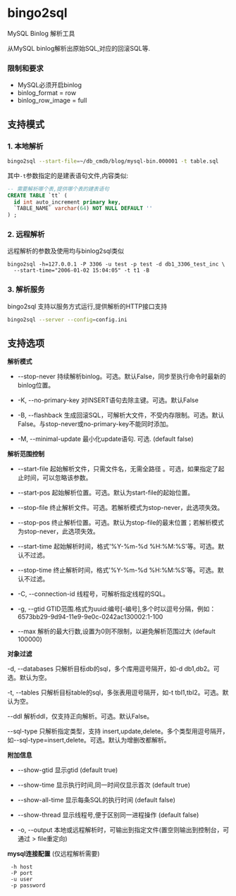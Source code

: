 # bingo2sql
MySQL Binlog 解析工具

从MySQL binlog解析出原始SQL,对应的回滚SQL等.

### 限制和要求

- MySQL必须开启binlog
- binlog_format = row
- binlog_row_image = full

## 支持模式

### 1. 本地解析
```sh
bingo2sql --start-file=~/db_cmdb/blog/mysql-bin.000001 -t table.sql
```
其中`-t`参数指定的是建表语句文件,内容类似:
```sql
-- 需要解析哪个表,提供哪个表的建表语句
CREATE TABLE `tt` (
  id int auto_increment primary key,
  `TABLE_NAME` varchar(64) NOT NULL DEFAULT ''
) ;
```


### 2. 远程解析

远程解析的参数及使用均与binlog2sql类似

```
bingo2sql -h=127.0.0.1 -P 3306 -u test -p test -d db1_3306_test_inc \
  --start-time="2006-01-02 15:04:05" -t t1 -B
```

### 3. 解析服务

bingo2sql 支持以服务方式运行,提供解析的HTTP接口支持

```sh
bingo2sql --server --config=config.ini
```


## 支持选项

**解析模式**

- --stop-never 持续解析binlog。可选。默认False，同步至执行命令时最新的binlog位置。

- -K, --no-primary-key 对INSERT语句去除主键。可选。默认False

- -B, --flashback 生成回滚SQL，可解析大文件，不受内存限制。可选。默认False。与stop-never或no-primary-key不能同时添加。

- -M, --minimal-update 最小化update语句. 可选. (default false)

**解析范围控制**

- --start-file 起始解析文件，只需文件名，无需全路径 。可选，如果指定了起止时间，可以忽略该参数。

- --start-pos 起始解析位置。可选。默认为start-file的起始位置。

- --stop-file 终止解析文件。可选。若解析模式为stop-never，此选项失效。

- --stop-pos 终止解析位置。可选。默认为stop-file的最末位置；若解析模式为stop-never，此选项失效。

- --start-time 起始解析时间，格式'%Y-%m-%d %H:%M:%S'等。可选。默认不过滤。

- --stop-time 终止解析时间，格式'%Y-%m-%d %H:%M:%S'等。可选。默认不过滤。

- -C, --connection-id 线程号，可解析指定线程的SQL。

- -g, --gtid GTID范围.格式为uuid:编号[-编号],多个时以逗号分隔，例如：6573bb29-9d94-11e9-9e0c-0242ac130002:1-100

- --max 解析的最大行数,设置为0则不限制，以避免解析范围过大 (default 100000)

**对象过滤**

-d, --databases 只解析目标db的sql，多个库用逗号隔开，如-d db1,db2。可选。默认为空。

-t, --tables 只解析目标table的sql，多张表用逗号隔开，如-t tbl1,tbl2。可选。默认为空。

--ddl 解析ddl，仅支持正向解析。可选。默认False。

--sql-type 只解析指定类型，支持 insert,update,delete。多个类型用逗号隔开，如--sql-type=insert,delete。可选。默认为增删改都解析。


**附加信息**

- --show-gtid            显示gtid (default true)

- --show-time            显示执行时间,同一时间仅显示首次 (default true)

- --show-all-time        显示每条SQL的执行时间 (default false)

- --show-thread          显示线程号,便于区别同一进程操作 (default false)

- -o, --output          本地或远程解析时，可输出到指定文件(置空则输出到控制台，可通过 > file重定向)

**mysql连接配置** (仅远程解析需要)

```
 -h host
 -P port
 -u user
 -p password
```
